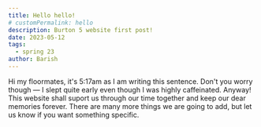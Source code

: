 ```yaml
---
title: Hello hello!
# customPermalink: hello
description: Burton 5 website first post!
date: 2023-05-12
tags:
  - spring 23
author: Barish
---
```


Hi my floormates, it's 5:17am as I am writing this sentence. Don't you worry though — I slept quite early even though I was highly caffeinated. Anyway! This website shall suport us through our time together and keep our dear memories forever. There are many more things we are going to add, but let us know if you want something specific.